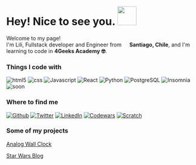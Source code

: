 <h1> Hey! Nice to see you. <img src='https://veekun.com/dex/media/pokemon/global-link/198.png' height=50px/></h1> 


<p>Welcome to my page! </br> I'm Lili, Fullstack developer and Engineer from <img src="https://cdn-icons-png.flaticon.com/512/197/197586.png" width="13"/> <b>Santiago, Chile</b>, and I'm learning to code in <b>4Geeks Academy 🤓</b>. </p>
<h3>Things I code with</h3>
<p>
  <img alt="html5" src="https://img.shields.io/badge/-HTML5-%23b3535e?style=flat-square&logo=html5&logoColor=white" />
  <img alt="css" src="https://img.shields.io/badge/CSS-%23cda043?style=flat-square&logo=css3&logoColor=white" />
  <img alt="Javascript" src="https://img.shields.io/badge/Javascript-%23ad5149?style=flat-square&logo=javascript&logoColor=white" />
  <img alt="React" src="https://img.shields.io/badge/-React-%23ac5d8b?style=flat-square&logo=react&logoColor=white" />
  <img alt="Python" src="https://img.shields.io/badge/-Python-%237f6aad?style=flat-square&logo=python&logoColor=white" />
  <img alt="PostgreSQL" src="https://img.shields.io/badge/-PostgreSQL-%236a7aad?style=flat-square&logo=postgresql&logoColor=white" />
  <img alt="Insomnia" src="https://img.shields.io/badge/-Insomnia-%2383a8cf?style=flat-square&logo=insomnia&logoColor=white" />
  <img alt="soon" src="https://img.shields.io/badge/-more coming soon...-%2392DDC8?style=flat-square" />
</p>



<h3>Where to find me</h3>
<p><a href="https://github.com/liliaqvq" target="_blank"><img alt="Github" src="https://img.shields.io/badge/GitHub-%2312100E.svg?&style=for-the-badge&logo=Github&logoColor=white" /></a> <a href="https://twitter.com/Lili_Aqvq" target="_blank"><img alt="Twitter" src="https://img.shields.io/badge/twitter-%231DA1F2.svg?&style=for-the-badge&logo=twitter&logoColor=white" /></a> <a href="https://www.linkedin.com/in/liliana-aqueveque" target="_blank"><img alt="LinkedIn" src="https://img.shields.io/badge/linkedin-%230077B5.svg?&style=for-the-badge&logo=linkedin&logoColor=white" /></a> <a href="https://www.codewars.com/users/liliaqvq" target="_blank"><img alt="Codewars" src="https://img.shields.io/badge/Codewars-%23ee5252.svg?&style=for-the-badge&logo=codewars&logoColor=white" /></a> <a
href="https://scratch.mit.edu/projects/833371158/" target="_blank"><img alt="Scratch" src="https://img.shields.io/badge/Scratch%20Game-%23D86653.svg?&style=for-the-badge&logo=Scratch&logoColor=white" /></a> </p>


<h3>Some of my projects</h3>
<p><a href="https://lili-aqvq-analog-wall-clock-f6go-ijhl3jvfh.vercel.app/">Analog Wall Clock</p>
<p><a href="https://lili-aqvq-starwars-blog.vercel.app/">Star Wars Blog</p>

<!--
**liliaqvq/liliaqvq** is a ✨ _special_ ✨ repository because its `README.md` (this file) appears on your GitHub profile.

Here are some ideas to get you started:

- 🔭 I’m currently working on ...
- 🌱 I’m currently learning ...
- 👯 I’m looking to collaborate on ...
- 🤔 I’m looking for help with ...
- 💬 Ask me about ...
- 📫 How to reach me: ...
- ⚡ Fun fact: ...
-->
